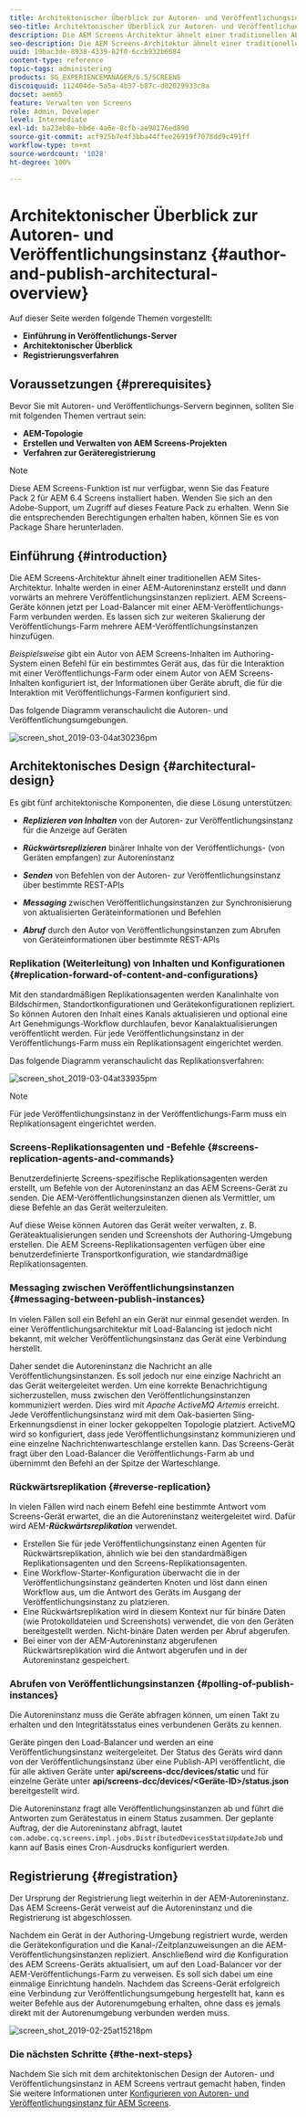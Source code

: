 ```yaml
---
title: Architektonischer Überblick zur Autoren- und Veröffentlichungsinstanz
seo-title: Architektonischer Überblick zur Autoren- und Veröffentlichungsinstanz
description: Die AEM Screens-Architektur ähnelt einer traditionellen AEM Sites-Architektur. Inhalte werden in einer AEM-Autoreninstanz erstellt und dann vorwärts an mehrere Veröffentlichungsinstanzen repliziert. Auf dieser Seite erfahren Sie mehr über die Architektur der Autoren- und Veröffentlichungsinstanz.
seo-description: Die AEM Screens-Architektur ähnelt einer traditionellen AEM Sites-Architektur. Inhalte werden in einer AEM-Autoreninstanz erstellt und dann vorwärts an mehrere Veröffentlichungsinstanzen repliziert. Auf dieser Seite erfahren Sie mehr über die Architektur der Autoren- und Veröffentlichungsinstanz.
uuid: 19bac3de-8938-4339-82f0-6ccb932b6684
content-type: reference
topic-tags: administering
products: SG_EXPERIENCEMANAGER/6.5/SCREENS
discoiquuid: 112404de-5a5a-4b37-b87c-d02029933c8a
docset: aem65
feature: Verwalten von Screens
role: Admin, Developer
level: Intermediate
exl-id: ba23eb8e-bbde-4a6e-8cfb-ae98176ed890
source-git-commit: acf925b7e4f3bba44ffee26919f7078dd9c491ff
workflow-type: tm+mt
source-wordcount: '1028'
ht-degree: 100%

---
```


# Architektonischer Überblick zur Autoren- und Veröffentlichungsinstanz {#author-and-publish-architectural-overview}

Auf dieser Seite werden folgende Themen vorgestellt:

* **Einführung in Veröffentlichungs-Server**
* **Architektonischer Überblick**
* **Registrierungsverfahren**

## Voraussetzungen {#prerequisites}

Bevor Sie mit Autoren- und Veröffentlichungs-Servern beginnen, sollten Sie mit folgenden Themen vertraut sein:

* **AEM-Topologie**
* **Erstellen und Verwalten von AEM Screens-Projekten**
* **Verfahren zur Geräteregistrierung**

>[!NOTE]
>
>Diese AEM Screens-Funktion ist nur verfügbar, wenn Sie das Feature Pack 2 für AEM 6.4 Screens installiert haben. Wenden Sie sich an den Adobe-Support, um Zugriff auf dieses Feature Pack zu erhalten. Wenn Sie die entsprechenden Berechtigungen erhalten haben, können Sie es von Package Share herunterladen.

## Einführung {#introduction}

Die AEM Screens-Architektur ähnelt einer traditionellen AEM Sites-Architektur. Inhalte werden in einer AEM-Autoreninstanz erstellt und dann vorwärts an mehrere Veröffentlichungsinstanzen repliziert. AEM Screens-Geräte können jetzt per Load-Balancer mit einer AEM-Veröffentlichungs-Farm verbunden werden. Es lassen sich zur weiteren Skalierung der Veröffentlichungs-Farm mehrere AEM-Veröffentlichungsinstanzen hinzufügen.

*Beispielsweise* gibt ein Autor von AEM Screens-Inhalten im Authoring-System einen Befehl für ein bestimmtes Gerät aus, das für die Interaktion mit einer Veröffentlichungs-Farm oder einem Autor von AEM Screens-Inhalten konfiguriert ist, der Informationen über Geräte abruft, die für die Interaktion mit Veröffentlichungs-Farmen konfiguriert sind.

Das folgende Diagramm veranschaulicht die Autoren- und Veröffentlichungsumgebungen.

![screen_shot_2019-03-04at30236pm](assets/screen_shot_2019-03-04at30236pm.png)

## Architektonisches Design {#architectural-design}

Es gibt fünf architektonische Komponenten, die diese Lösung unterstützen:

* ***Replizieren von Inhalten*** von der Autoren- zur Veröffentlichungsinstanz für die Anzeige auf Geräten

* ***Rückwärtsreplizieren*** binärer Inhalte von der Veröffentlichungs- (von Geräten empfangen) zur Autoreninstanz
* ***Senden*** von Befehlen von der Autoren- zur Veröffentlichungsinstanz über bestimmte REST-APIs
* ***Messaging*** zwischen Veröffentlichungsinstanzen zur Synchronisierung von aktualisierten Geräteinformationen und Befehlen
* ***Abruf*** durch den Autor von Veröffentlichungsinstanzen zum Abrufen von Geräteinformationen über bestimmte REST-APIs

### Replikation (Weiterleitung) von Inhalten und Konfigurationen   {#replication-forward-of-content-and-configurations}

Mit den standardmäßigen Replikationsagenten werden Kanalinhalte von Bildschirmen, Standortkonfigurationen und Gerätekonfigurationen repliziert. So können Autoren den Inhalt eines Kanals aktualisieren und optional eine Art Genehmigungs-Workflow durchlaufen, bevor Kanalaktualisierungen veröffentlicht werden. Für jede Veröffentlichungsinstanz in der Veröffentlichungs-Farm muss ein Replikationsagent eingerichtet werden.

Das folgende Diagramm veranschaulicht das Replikationsverfahren:

![screen_shot_2019-03-04at33935pm](assets/screen_shot_2019-03-04at33935pm.png)

>[!NOTE]
>
>Für jede Veröffentlichungsinstanz in der Veröffentlichungs-Farm muss ein Replikationsagent eingerichtet werden.

### Screens-Replikationsagenten und -Befehle   {#screens-replication-agents-and-commands}

Benutzerdefinierte Screens-spezifische Replikationsagenten werden erstellt, um Befehle von der Autoreninstanz an das AEM Screens-Gerät zu senden. Die AEM-Veröffentlichungsinstanzen dienen als Vermittler, um diese Befehle an das Gerät weiterzuleiten.

Auf diese Weise können Autoren das Gerät weiter verwalten, z. B. Geräteaktualisierungen senden und Screenshots der Authoring-Umgebung erstellen. Die AEM Screens-Replikationsagenten verfügen über eine benutzerdefinierte Transportkonfiguration, wie standardmäßige Replikationsagenten.

### Messaging zwischen Veröffentlichungsinstanzen   {#messaging-between-publish-instances}

In vielen Fällen soll ein Befehl an ein Gerät nur einmal gesendet werden. In einer Veröffentlichungsarchitektur mit Load-Balancing ist jedoch nicht bekannt, mit welcher Veröffentlichungsinstanz das Gerät eine Verbindung herstellt.

Daher sendet die Autoreninstanz die Nachricht an alle Veröffentlichungsinstanzen. Es soll jedoch nur eine einzige Nachricht an das Gerät weitergeleitet werden. Um eine korrekte Benachrichtigung sicherzustellen, muss zwischen den Veröffentlichungsinstanzen kommuniziert werden. Dies wird mit *Apache ActiveMQ Artemis* erreicht. Jede Veröffentlichungsinstanz wird mit dem Oak-basierten Sling-Erkennungsdienst in einer locker gekoppelten Topologie platziert. ActiveMQ wird so konfiguriert, dass jede Veröffentlichungsinstanz kommunizieren und eine einzelne Nachrichtenwarteschlange erstellen kann. Das Screens-Gerät fragt über den Load-Balancer die Veröffentlichungs-Farm ab und übernimmt den Befehl an der Spitze der Warteschlange.

### Rückwärtsreplikation {#reverse-replication}

In vielen Fällen wird nach einem Befehl eine bestimmte Antwort vom Screens-Gerät erwartet, die an die Autoreninstanz weitergeleitet wird. Dafür wird AEM-***Rückwärtsreplikation*** verwendet.

* Erstellen Sie für jede Veröffentlichungsinstanz einen Agenten für Rückwärtsreplikation, ähnlich wie bei den standardmäßigen Replikationsagenten und den Screens-Replikationsagenten.
* Eine Workflow-Starter-Konfiguration überwacht die in der Veröffentlichungsinstanz geänderten Knoten und löst dann einen Workflow aus, um die Antwort des Geräts im Ausgang der Veröffentlichungsinstanz zu platzieren.
* Eine Rückwärtsreplikation wird in diesem Kontext nur für binäre Daten (wie Protokolldateien und Screenshots) verwendet, die von den Geräten bereitgestellt werden. Nicht-binäre Daten werden per Abruf abgerufen.
* Bei einer von der AEM-Autoreninstanz abgerufenen Rückwärtsreplikation wird die Antwort abgerufen und in der Autoreninstanz gespeichert.

### Abrufen von Veröffentlichungsinstanzen   {#polling-of-publish-instances}

Die Autoreninstanz muss die Geräte abfragen können, um einen Takt zu erhalten und den Integritätsstatus eines verbundenen Geräts zu kennen.

Geräte pingen den Load-Balancer und werden an eine Veröffentlichungsinstanz weitergeleitet. Der Status des Geräts wird dann von der Veröffentlichungsinstanz über eine Publish-API veröffentlicht, die für alle aktiven Geräte unter **api/screens-dcc/devices/static** und für einzelne Geräte unter **api/screens-dcc/devices/&lt;Geräte-ID>/status.json** bereitgestellt wird.

Die Autoreninstanz fragt alle Veröffentlichungsinstanzen ab und führt die Antworten zum Gerätestatus in einem Status zusammen. Der geplante Auftrag, der die Autoreninstanz abfragt, lautet `com.adobe.cq.screens.impl.jobs.DistributedDevicesStatiUpdateJob` und kann auf Basis eines Cron-Ausdrucks konfiguriert werden.

## Registrierung {#registration}

Der Ursprung der Registrierung liegt weiterhin in der AEM-Autoreninstanz. Das AEM Screens-Gerät verweist auf die Autoreninstanz und die Registrierung ist abgeschlossen.

Nachdem ein Gerät in der Authoring-Umgebung registriert wurde, werden die Gerätekonfiguration und die Kanal-/Zeitplanzuweisungen an die AEM-Veröffentlichungsinstanzen repliziert. Anschließend wird die Konfiguration des AEM Screens-Geräts aktualisiert, um auf den Load-Balancer vor der AEM-Veröffentlichungs-Farm zu verweisen. Es soll sich dabei um eine einmalige Einrichtung handeln. Nachdem das Screens-Gerät erfolgreich eine Verbindung zur Veröffentlichungsumgebung hergestellt hat, kann es weiter Befehle aus der Autorenumgebung erhalten, ohne dass es jemals direkt mit der Autorenumgebung verbunden werden muss.

![screen_shot_2019-02-25at15218pm](assets/screen_shot_2019-02-25at15218pm.png)

### Die nächsten Schritte {#the-next-steps}

Nachdem Sie sich mit dem architektonischen Design der Autoren- und Veröffentlichungsinstanz in AEM Screens vertraut gemacht haben, finden Sie weitere Informationen unter [Konfigurieren von Autoren- und Veröffentlichungsinstanz für AEM Screens](author-and-publish.md).
